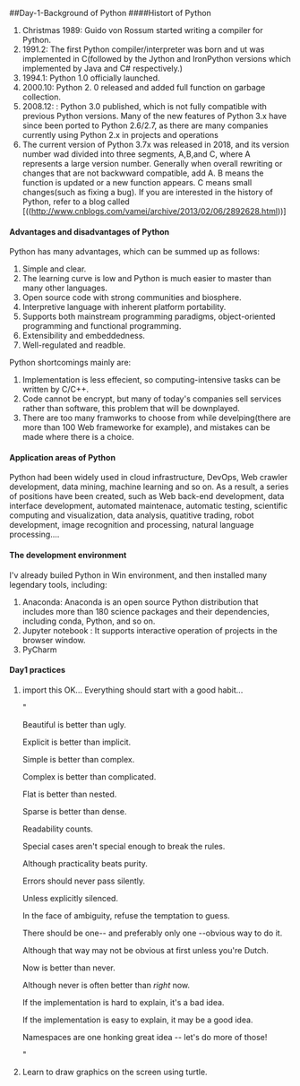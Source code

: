 ##Day-1-Background of Python
####Histort of Python
1. Christmas 1989: Guido von Rossum started writing a compiler for Python.
2. 1991.2: The first Python compiler/interpreter was born and ut was implemented in C(followed by the Jython and IronPython versions which implemented by Java and C# respectively.)
3. 1994.1: Python 1.0 officially launched.
4. 2000.10:  Python 2. 0 released and added full function on garbage collection.
5. 2008.12: : Python 3.0 published, which is not fully compatible with previous Python versions. Many of the new features of Python 3.x have since been ported to Python 2.6/2.7, as there are many companies currently using Python 2.x in projects and operations
6. The current version of Python 3.7x was released in 2018, and its version number wad divided into three segments, A,B,and C, where A represents a large version number. Generally when overall rewriting or changes that are not backwward compatible, add A. B means the function is updated or a new function appears. C means small changes(such as fixing a bug). If you are interested in the history of Python, refer to a blog called [<Python Brief History>((http://www.cnblogs.com/vamei/archive/2013/02/06/2892628.html))]

#### Advantages and disadvantages of Python

Python has many advantages, which can be summed up as follows:
1. Simple and clear. 
2. The learning curve is low and Python is much easier to master than many other languages.
3. Open source code with strong communities and biosphere.
4. Interpretive language with inherent platform portability. 
5. Supports both mainstream programming paradigms, object-oriented programming and functional programming. 
6. Extensibility and  embeddedness.
7. Well-regulated and readble. 

Python shortcomings mainly are:
1. Implementation is less effecient, so computing-intensive tasks can be written by C/C++.
2. Code cannot be encrypt,  but many of today's companies sell services rather than software, this problem that will be downplayed.
3. There are too many framworks to choose from while develping(there are more than 100 Web frameworke for example), and mistakes can be made where there is a choice.

#### Application areas of Python
Python had been widely used in cloud infrastructure, DevOps, Web crawler development, data mining, machine learning and so on. As a result, a series of positions have been created, such as Web back-end development, data interface development, automated maintenace, automatic testing, scientific computing and visualization, data analysis, quatitive trading, robot development, image recognition and processing, natural language processing....

#### The development environment
I'v already builed Python in Win environment, and then installed many legendary tools, including:
1. Anaconda: Anaconda is an open source Python distribution that includes more than 180 science packages and their dependencies, including conda, Python, and so on. 
2. Jupyter notebook : It supports interactive operation of projects in the browser window.
3. PyCharm


#### Day1 practices
1. import this 
   OK... Everything should start with a good habit...
   
	"
	
	Beautiful is better than ugly.
	
	Explicit is better than implicit.
	
	Simple is better than complex.
	
	Complex is better than complicated.
	
	Flat is better than nested.
	
	Sparse is better than dense.
	
	Readability counts.
	
	Special cases aren't special enough to break the rules.
	
	Although practicality beats purity.
	
	Errors should never pass silently.
	
	Unless explicitly silenced.
	
	In the face of ambiguity, refuse the temptation to guess.
	
	There should be one-- and preferably only one --obvious way to do it.
	
	Although that way may not be obvious at first unless you're Dutch.
	
	Now is better than never.
	
	Although never is often better than *right* now.
	
	If the implementation is hard to explain, it's a bad idea.
	
	If the implementation is easy to explain, it may be a good idea.
	
	Namespaces are one honking great idea -- let's do more of those!
	
	"
	
2. Learn to draw graphics on the screen using turtle.

